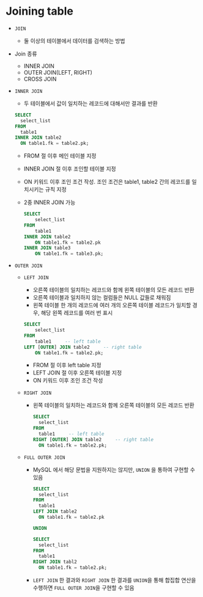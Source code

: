 # Joining table

- `JOIN`
  - 둘 이상의 테이블에서 데이터를 검색하는 방법
- Join 종류
  - INNER JOIN
  - OUTER JOIN(LEFT, RIGHT)
  - CROSS JOIN
- `INNER JOIN`
  - 두 테이블에서 값이 일치하는 레코드에 대해서만 결과를 반환
    
  ```sql
  SELECT
  	select_list
  FROM
  	table1
  INNER JOIN table2
  	ON table1.fk = table2.pk;
  ```
    
  - FROM 절 이후 메인 테이블 지정
  - INNER JOIN 절 이후 조인할 테이블 지정
  - ON 키워드 이후 조인 조건 작성. 조인 조건은 table1, table2 간의 레코드를 일치시키는 규칙 지정
  - 2중 INNER JOIN 가능
    
    ```sql
    SELECT
        select_list
    FROM
    	table1
    INNER JOIN table2
    	ON table1.fk = table2.pk
    INNER JOIN table3
    	ON table1.fk = table3.pk;
    ```
        
- `OUTER JOIN`
  - `LEFT JOIN`
    - 오른쪽 테이블의 일치하는 레코드와 함께 왼쪽 테이블의 모든 레코드 반환
    - 오른쪽 테이블과 일치하지 않는 컬럼들은 NULL 값들로 채워짐
    - 왼쪽 테이블 한 개의 레코드에 여러 개의 오른쪽 테이블 레코드가 일치할 경우, 해당 왼쪽 레코드를 여러 번 표시
        
    ```sql
    SELECT 
    	select_list
    FROM
    	table1     -- left table
    LEFT [OUTER] JOIN table2     -- right table
    	ON table1.fk = table2.pk;
    ```
        
    - FROM 절 이후 left table 지정
    - LEFT JOIN 절 이후 오른쪽 테이블 지정
    - ON 키워드 이후 조인 조건 작성
  - `RIGHT JOIN`
    - 왼쪽 테이블의 일치하는 레코드와 함께 오른쪽 테이블의 모든 레코드 반환
            
      ```sql
      SELECT 
      	select_list
      FROM
      	table1     -- left table
      RIGHT [OUTER] JOIN table2     -- right table
      	ON table1.fk = table2.pk;
      ```
            
  - `FULL OUTER JOIN`
    - MySQL 에서 해당 문법을 지원하지는 않지만, `UNION` 을 통하여 구현할 수 있음
        
      ```sql
      SELECT
      	select_list
      FROM
      	table1
      LEFT JOIN table2
      	ON table1.fk = table2.pk
      
      UNION
      
      SELECT 
      	select_list
      FROM
      	table1
      RIGHT JOIN tabl2
      	ON table1.fk = table2.pk;
      ```
            
    - `LEFT JOIN` 한 결과와 `RIGHT JOIN` 한 결과를 `UNION`을 통해 합집합 연산을 수행하면 `FULL OUTER JOIN`을 구현할 수 있음